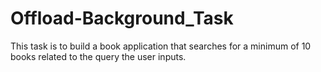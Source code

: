 # Offload-Background_Task
This task is to build a book application that searches for a minimum of 10 books related to the query the user inputs.
